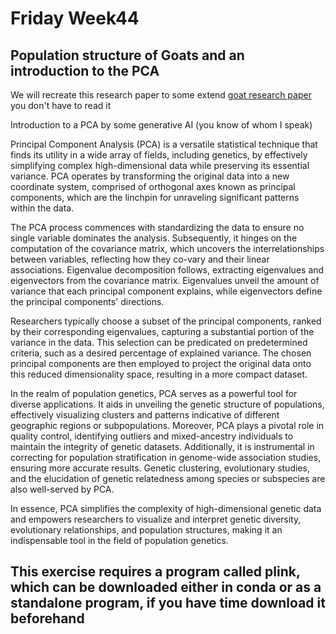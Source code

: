 # Friday Week44

## Population structure of Goats and an introduction to the PCA

We will recreate this research paper to some extend [goat research paper](https://gsejournal.biomedcentral.com/counter/pdf/10.1186/s12711-018-0422-x.pdf) you don't have to read it

Introduction to a PCA by some generative AI (you know of whom I speak)

Principal Component Analysis (PCA) is a versatile statistical technique that finds its utility in a wide array of fields, including genetics, by effectively simplifying complex high-dimensional data while preserving its essential variance. PCA operates by transforming the original data into a new coordinate system, comprised of orthogonal axes known as principal components, which are the linchpin for unraveling significant patterns within the data.

The PCA process commences with standardizing the data to ensure no single variable dominates the analysis. Subsequently, it hinges on the computation of the covariance matrix, which uncovers the interrelationships between variables, reflecting how they co-vary and their linear associations. Eigenvalue decomposition follows, extracting eigenvalues and eigenvectors from the covariance matrix. Eigenvalues unveil the amount of variance that each principal component explains, while eigenvectors define the principal components' directions.

Researchers typically choose a subset of the principal components, ranked by their corresponding eigenvalues, capturing a substantial portion of the variance in the data. This selection can be predicated on predetermined criteria, such as a desired percentage of explained variance. The chosen principal components are then employed to project the original data onto this reduced dimensionality space, resulting in a more compact dataset.

In the realm of population genetics, PCA serves as a powerful tool for diverse applications. It aids in unveiling the genetic structure of populations, effectively visualizing clusters and patterns indicative of different geographic regions or subpopulations. Moreover, PCA plays a pivotal role in quality control, identifying outliers and mixed-ancestry individuals to maintain the integrity of genetic datasets. Additionally, it is instrumental in correcting for population stratification in genome-wide association studies, ensuring more accurate results. Genetic clustering, evolutionary studies, and the elucidation of genetic relatedness among species or subspecies are also well-served by PCA.

In essence, PCA simplifies the complexity of high-dimensional genetic data and empowers researchers to visualize and interpret genetic diversity, evolutionary relationships, and population structures, making it an indispensable tool in the field of population genetics.

## This exercise requires a program called plink, which can be downloaded either in conda or as a standalone program, if you have time download it beforehand 





